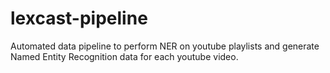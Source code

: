 # lexcast-pipeline
Automated data pipeline to perform NER on youtube playlists and generate Named Entity Recognition data for each youtube video.

